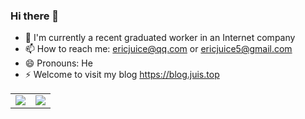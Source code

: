 <!-- ![Visitors](https://visitor-badge.glitch.me/badge?page_id=ericjuice.ericjuice&left_color=gray&right_color=blue) -->
<!--![visitors_pv](https://visitor_badge.deta.dev/?id=github.ericjuice.ericjuice&labelColor=blue)-->

### Hi there 👋

<!--
**ericjuice/ericjuice** is a ✨ _special_ ✨ repository because its `README.md` (this file) appears on your GitHub profile.

Here are some ideas to get you started:

- 🔭 I’m currently working on ...
- 🌱 I’m currently learning ...
- 👯 I’m looking to collaborate on ...
- 🤔 I’m looking for help with ...
- 💬 Ask me about ...
- 📫 How to reach me: ...
- 😄 Pronouns: ...
- ⚡ Fun fact: ...

- 🔭 I’m currently a student in Nankai University in China
- 🌱 I’m currently learning C++/Python/Golang and network system
-->

- 🔭 I'm currently a recent graduated worker in an Internet company
- 📫 How to reach me: ericjuice@qq.com or ericjuice5@gmail.com
- 😄 Pronouns: He
- ⚡ Welcome to visit my blog https://blog.juis.top


<table>
  <tr>
    <td><img src='https://github-readme-stats-ericjuice.vercel.app/api?username=ericjuice&hide=issues&show_icons=true&theme=tokyonight'>
    </td>
    <td><img src='https://github-readme-stats-ericjuice.vercel.app/api/top-langs/?username=ericjuice&layout=compact&theme=tokyonight'>
    </td>
   </tr>
</table>
